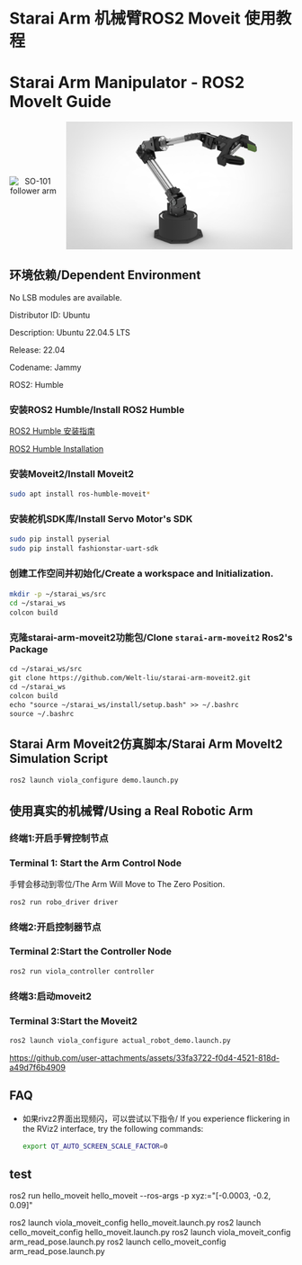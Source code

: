 # Starai Arm 机械臂ROS2 Moveit 使用教程
# Starai Arm Manipulator - ROS2 MoveIt Guide

<div align="center">
  <div style="display: flex; gap: 1rem; justify-content: center; align-items: center;" >
    <img
      src="src\viola_description\images\viola_and_violin.jpg"
      alt="SO-101 follower arm"
      title="SO-101 follower arm"
      style="width: 80%;"
    />
    <img
      src="src\viola_description\images\cello.jpg"
      alt="SO-101 leader arm"
      title="SO-101 leader arm"
      style="width: 80%;"
    />
  </div>
</div>

## 环境依赖/Dependent Environment

No LSB modules are available.

Distributor ID: Ubuntu

Description:    Ubuntu 22.04.5 LTS

Release:        22.04

Codename:       Jammy

ROS2:           Humble

### 安装ROS2 Humble/Install ROS2 Humble

[ROS2 Humble 安装指南](https://wiki.seeedstudio.com/cn/install_ros2_humble/)

[ROS2 Humble Installation](https://wiki.seeedstudio.com/install_ros2_humble/)


### 安装Moveit2/Install Moveit2

```bash
sudo apt install ros-humble-moveit*
```

### 安装舵机SDK库/Install Servo Motor's SDK

```bash
sudo pip install pyserial
sudo pip install fashionstar-uart-sdk
```

### 创建工作空间并初始化/Create a workspace and Initialization.

```bash
mkdir -p ~/starai_ws/src
cd ~/starai_ws
colcon build
```

### 克隆starai-arm-moveit2功能包/Clone `starai-arm-moveit2` Ros2's Package
```
cd ~/starai_ws/src
git clone https://github.com/Welt-liu/starai-arm-moveit2.git
cd ~/starai_ws
colcon build
echo "source ~/starai_ws/install/setup.bash" >> ~/.bashrc
source ~/.bashrc
```

## Starai Arm Moveit2仿真脚本/Starai Arm MoveIt2 Simulation Script

```bash
ros2 launch viola_configure demo.launch.py 
```


## 使用真实的机械臂/Using a Real Robotic Arm

### 终端1:开启手臂控制节点
### Terminal 1: Start the Arm Control Node

手臂会移动到零位/The Arm Will Move to The Zero Position.

```bash
ros2 run robo_driver driver
```

### 终端2:开启控制器节点
### Terminal 2:Start the Controller Node

```bash
ros2 run viola_controller controller
```

### 终端3:启动moveit2
### Terminal 3:Start the Moveit2

```bash
ros2 launch viola_configure actual_robot_demo.launch.py
```



https://github.com/user-attachments/assets/33fa3722-f0d4-4521-818d-a49d7f6b4909



## FAQ

- 如果rivz2界面出现频闪，可以尝试以下指令/
If you experience flickering in the RViz2 interface, try the following commands:

    ```bash
    export QT_AUTO_SCREEN_SCALE_FACTOR=0
    ```



## test

ros2 run hello_moveit hello_moveit --ros-args -p xyz:="[-0.0003, -0.2, 0.09]"

ros2 launch viola_moveit_config hello_moveit.launch.py 
ros2 launch cello_moveit_config hello_moveit.launch.py 
ros2 launch viola_moveit_config arm_read_pose.launch.py 
ros2 launch cello_moveit_config arm_read_pose.launch.py 
